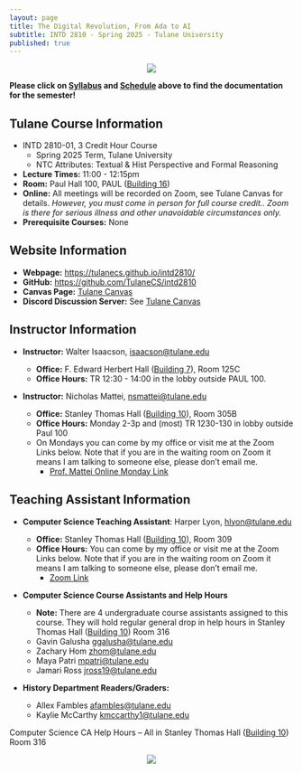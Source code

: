 ```yaml
---
layout: page
title: The Digital Revolution, From Ada to AI
subtitle: INTD 2810 - Spring 2025 - Tulane University
published: true
---
```

<p style="text-align:center;"><img src="{{ 'img/cover.png' | relative_url }}" /></p>

**Please click on [Syllabus](syllabus.md) and [Schedule](schedule.md) above to find the documentation for the semester!**

## Tulane Course Information
- INTD 2810-01, 3 Credit Hour Course
  - Spring 2025 Term, Tulane University
  - NTC Attributes: Textual & Hist Perspective and Formal Reasoning
- **Lecture Times:** 11:00 - 12:15pm
- **Room:** Paul Hall 100, PAUL ([Building 16](https://admission.tulane.edu/map))
- **Online:** All meetings will be recorded on Zoom, see Tulane Canvas for details. *However, you must come in person for full course credit.. Zoom is there for serious illness and other unavoidable circumstances only.*
- **Prerequisite Courses:** None

## Website Information
- **Webpage:** <https://tulanecs.github.io/intd2810/>
- **GitHub:** <https://github.com/TulaneCS/intd2810>
- **Canvas Page:** [Tulane Canvas](https://tulane.instructure.com/)
- **Discord Discussion Server:** See [Tulane Canvas](https://tulane.instructure.com/)

## Instructor Information
- **Instructor:** Walter Isaacson, <isaacson@tulane.edu>
  - **Office:** F. Edward Herbert Hall ([Building 7](https://admission.tulane.edu/map)), Room 125C
  - **Office Hours:** TR 12:30 - 14:00 in the lobby outside PAUL 100.

- **Instructor:** Nicholas Mattei, <nsmattei@tulane.edu>
  - **Office:** Stanley Thomas Hall ([Building 10](https://admission.tulane.edu/map)), Room 305B
  - **Office Hours:** Monday 2-3p and (most) TR 1230-130 in lobby outside Paul 100
  - On Mondays you can come by my office or visit me at the Zoom Links below. Note that if you are in the waiting room on Zoom it means I am talking to someone else, please don’t email me.
    - [Prof. Mattei Online Monday Link](https://tulane.zoom.us/j/97132310339)


## Teaching Assistant Information

- **Computer Science Teaching Assistant**: Harper Lyon, <hlyon@tulane.edu>
  - **Office:** Stanley Thomas Hall ([Building 10](https://admission.tulane.edu/map)), Room 309
  - **Office Hours:** You can come by my office or visit me at the Zoom Links below. Note that if you are in the waiting room on Zoom it means I am talking to someone else, please don’t email me.
    - [Zoom Link](https://tulane.zoom.us/j/99348809166)

- **Computer Science Course Assistants and Help Hours**
  - **Note:** There are 4 undergraduate course assistants assigned to this course. They will hold regular general drop in help hours in Stanley Thomas Hall ([Building 10](https://admission.tulane.edu/map)) Room 316 
  - Gavin Galusha <ggalusha@tulane.edu>
  - Zachary Hom <zhom@tulane.edu>
  - Maya Patri <mpatri@tulane.edu>
  - Jamari Ross <jross19@tulane.edu>

- **History Department Readers/Graders:**
  - Allex Fambles <afambles@tulane.edu>
  - Kaylie McCarthy <kmccarthy1@tulane.edu>

Computer Science CA Help Hours – All in Stanley Thomas Hall ([Building 10](https://admission.tulane.edu/map)) Room 316

<p style="text-align:center;"><img src="{{ 'img/cahours.png' | relative_url }}" /></p>
